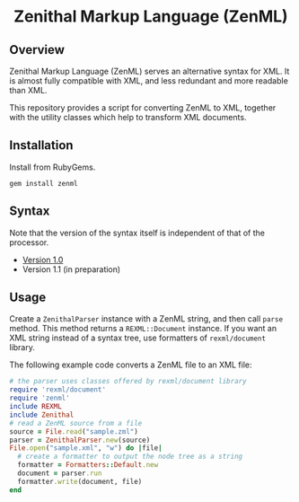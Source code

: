 <div align="center">
<h1>Zenithal Markup Language (ZenML)</h1>
</div>

## Overview
Zenithal Markup Language (ZenML) serves an alternative syntax for XML.
It is almost fully compatible with XML, and less redundant and more readable than XML.

This repository provides a script for converting ZenML to XML, together with the utility classes which help to transform XML documents.

## Installation
Install from RubyGems.
```
gem install zenml
```

## Syntax

Note that the version of the syntax itself is independent of that of the processor.

- [Version 1.0](document/1.0.md)
- Version 1.1 (in preparation)

## Usage
Create a `ZenithalParser` instance with a ZenML string, and then call `parse` method.
This method returns a `REXML::Document` instance.
If you want an XML string instead of a syntax tree, use formatters of `rexml/document` library.

The following example code converts a ZenML file to an XML file:
```ruby
# the parser uses classes offered by rexml/document library
require 'rexml/document'
require 'zenml'
include REXML
include Zenithal
# read a ZenML source from a file
source = File.read("sample.zml")
parser = ZenithalParser.new(source)
File.open("sample.xml", "w") do |file|
  # create a formatter to output the node tree as a string
  formatter = Formatters::Default.new
  document = parser.run
  formatter.write(document, file)
end
```